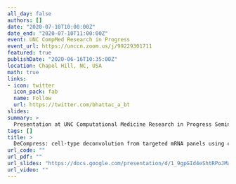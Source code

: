 ```yaml
---
all_day: false
authors: []
date: "2020-07-10T10:00:00Z"
date_end: "2020-07-10T11:00:00Z"
event: UNC CompMed Research in Progress
event_url: https://unccn.zoom.us/j/99229301711
featured: true
publishDate: "2020-06-16T10:35:00Z"
location: Chapel Hill, NC, USA
math: true
links:
- icon: twitter
  icon_pack: fab
  name: Follow
  url: https://twitter.com/bhattac_a_bt
slides:
summary: >
  Presentation at UNC Computational Medicine Research in Progress Seminar Series (Zoom: 992 2930 1711)
tags: []
title: >
  DeCompress: cell-type deconvolution from targeted mRNA panels using compressed sensing
url_code: ""
url_pdf: ""
url_slides: "https://docs.google.com/presentation/d/1_9gpGId4eShtRPoJMavk-67iu_MKPxI0mOU_RoD3IyU/edit?usp=sharing"
url_video: ""
---
```

